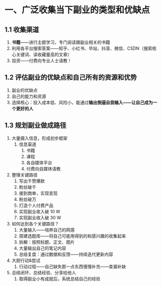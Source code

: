 # 一、广泛收集当下副业的类型和优缺点
## 1.1 收集渠道
1. **书籍**——进行主题学习，专门阅读跟副业相关的书籍
2. 利用各平台搜索答案——知乎、小红书、毕站、抖音、微信、CSDN（搜索核心关键词、读收藏量高的文章）
3. 投资——付费向专业人士请教！
## 1.2 评估副业的优缺点和自己所有的资源和优势
1. 副业的优缺点
2. 自己的能力和资源
3. 选择核心：投入成本低、风险小，能通过**输出倒逼自我输入——让自己成为一个更好的人**
## 1.3 规划副业做成路径
1. 大量摄入信息，形成初步框架
	1. 信息渠道
		1. 书籍
		2. 课程
		3. 各自媒体平台
		4. 付费向自媒体请教
2. 整理关键路径
	1. 写出千赞爆款
	2. 粉丝破千
	3. 接到商单，实现变现
	4. 粉丝破万
	5. 打造个人付费产品
	6. 实现副业收入破 10 W
	7. 实现副业收入破 30 W
3. 如何达到各个关键路径？
	1. 大量输入——培养自己的网感
	2. 搭建选题库——将自己可能用得到的和感兴趣的收集起来
	3. 拆解：按照标题、正文、图片
	4. 大量输出自己的笔记内容
	5. 总结复盘：通过数据和反馈——持续迭代更新内容
4. 大胆行动&尝试
	1. 行动过程——自己缺失那一点东西慢慢补充——查漏补缺
5. 总结闭环、总结经验、分享给他人
	1. 取得副业小有成就后，系统总结自己的经验
